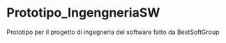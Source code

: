 # Prototipo_IngengneriaSW
Prototipo per il progetto di ingegneria del software fatto da BestSoftGroup
